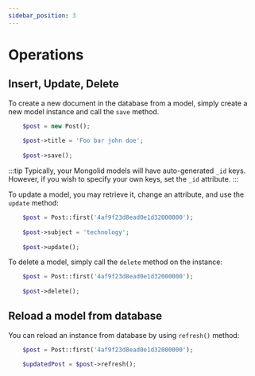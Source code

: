 ```yaml
---
sidebar_position: 3
---
```


# Operations

## Insert, Update, Delete

To create a new document in the database from a model, simply create a new model instance and call the `save` method.

```php title="Saving a new model"
    $post = new Post();
    
    $post->title = 'Foo bar john doe';
    
    $post->save();
```

:::tip
Typically, your Mongolid models will have auto-generated `_id` keys.
However, if you wish to specify your own keys, set the `_id` attribute.
:::

To update a model, you may retrieve it, change an attribute, and use the `update` method:

```php title="Updating a retrieved model"
    $post = Post::first('4af9f23d8ead0e1d32000000');
    
    $post->subject = 'technology';
    
    $post->update();
```

To delete a model, simply call the `delete` method on the instance:

```php title="Deleting an existing model"
    $post = Post::first('4af9f23d8ead0e1d32000000');
    
    $post->delete();
```
## Reload a model from database

You can reload an instance from database by using `refresh()` method:

```php
    $post = Post::first('4af9f23d8ead0e1d32000000');

    $updatedPost = $post->refresh();
```
